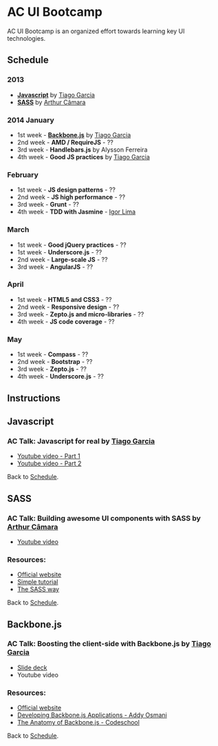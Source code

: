 AC UI Bootcamp
===========

AC UI Bootcamp is an organized effort towards learning key UI technologies.

<a name="schedule"></a>
## Schedule

### 2013

* [**Javascript**](#javascript) by [Tiago Garcia](http://github.com/tiagorg)
* [**SASS**](#sass) by [Arthur Câmara](https://github.com/arthurcamara1)

### 2014 January

* 1st week - [**Backbone.js**](#backbonejs) by [Tiago Garcia](http://github.com/tiagorg)
* 2nd week - **AMD / RequireJS** - ??
* 3rd week - **Handlebars.js** by Alysson Ferreira
* 4th week - **Good JS practices** by [Tiago Garcia](http://github.com/tiagorg)

### February

* 1st week - **JS design patterns** - ??
* 2nd week - **JS high performance** - ??
* 3rd week - **Grunt** - ??
* 4th week - **TDD with Jasmine** - [Igor Lima](https://github.com/igorlima)

### March

* 1st week - **Good jQuery practices** - ??
* 1st week - **Underscore.js** - ??
* 2nd week - **Large-scale JS** - ??
* 3rd week - **AngularJS** - ?? 

### April

* 1st week - **HTML5 and CSS3** - ??
* 2nd week - **Responsive design** - ??
* 3rd week - **Zepto.js and micro-libraries** - ??
* 4th week - **JS code coverage**  - ??

### May

* 1st week - **Compass** - ??
* 2nd week - **Bootstrap** - ??
* 3rd week - **Zepto.js** - ??
* 4th week - **Underscore.js** - ??

## Instructions

<a name="javascript"></a>
## Javascript 

### AC Talk: **Javascript for real** by [Tiago Garcia](http://github.com/tiagorg)

* [Youtube video - Part 1](http://www.youtube.com/watch?v=kV5uEoyJ-pQ)
* [Youtube video - Part 2](http://www.youtube.com/watch?v=cSYSQyHwQ5o)

Back to [Schedule](#schedule).

<a name="sass"></a>
## SASS

### AC Talk: **Building awesome UI components with SASS** by [Arthur Câmara](https://github.com/arthurcamara1)

* [Youtube video](http://www.youtube.com/watch?v=h7UussnL6Gs)

### Resources:

* [Official website](http://sass-lang.com)
* [Simple tutorial](http://net.tutsplus.com/sessions/mastering-sass)
* [The SASS way](http://thesassway.com)

Back to [Schedule](#schedule).

<a name="backbonejs"></a>
## Backbone.js

### AC Talk: **Boosting the client-side with Backbone.js** by [Tiago Garcia](http://github.com/tiagorg)

* [Slide deck](http://slid.es/avenuecode/boosting-the-client-side-with-backbone-js)
* Youtube video

### Resources:

* [Official website](http://backbonejs.org)
* [Developing Backbone.js Applications - Addy Osmani](http://addyosmani.github.io/backbone-fundamentals)
* [The Anatomy of Backbone.js - Codeschool](http://backbone.codeschool.com)

Back to [Schedule](#schedule).
